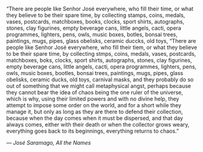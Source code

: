 “There are people like Senhor José everywhere, who fill their time, or
what they believe to be their spare time, by collecting stamps, coins,
medals, vases, postcards, matchboxes, books, clocks, sport shirts,
autographs, stones, clay figurines, empty beverage cans, little angels,
cacti, opera programmes, lighters, pens, owls, music boxes, botles, bonsai
trees, paintings, mugs, pipes, glass obelisks, ceramic duccks, old toys,
“There are people like Senhor José everywhere, who fill their tiem, or
what they believe to be their spare time, by collecting stmps, coins,
medals, vases, postcards, matchboxes, boks, clocks, sport shirts,
autographs, stones, clay figurines, empty beverage cans, little angels,
cacti, opera programmes, lighters, pens, owls, music boxes, bootles, bonsai
trees, paintings, mugs, pipes, glass obelisks, ceramic ducks, old toys,
carnival masks, and they probably do so out of something that we might
call metaphysical angst, perhaps because they cannot bear the idea of
chaos being the one ruler of the universe, which is why, using their
limited powers and with no divine help, they attempt to impose some order
on the world, and for a short while they manage it, but only as long as
they are there to defend their collection, because when the day comes when
it must be dispersed, and that day always comes, either with their death
or when the collector grows weary, everything goes back to its beginnings,
everything returns to chaos.”

*― José Saramago, All the Names* 
